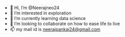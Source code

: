 - 👋 Hi, I’m @Neerajneo24
- 👀 I’m interested in exploration
- 🌱 I’m currently learning data science
- 💞️ I’m looking to collaborate on how to ease life to live
- 📫 my mail id is neerajpankaj24@gmail.com

<!---
Neerajneo24/Neerajneo24 is a ✨ special ✨ repository because its `README.md` (this file) appears on your GitHub profile.
You can click the Preview link to take a look at your changes.
--->
